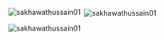 

<p><img align="left" src="https://github-readme-stats.vercel.app/api/top-langs?username=sakhawathussain01&show_icons=true&locale=en&layout=compact" alt="sakhawathussain01" /></p>

<p>&nbsp;<img align="center" src="https://github-readme-stats.vercel.app/api?username=sakhawathussain01&show_icons=true&locale=en" alt="sakhawathussain01" /></p>

<p><img align="center" src="https://github-readme-streak-stats.herokuapp.com/?user=sakhawathussain01&" alt="sakhawathussain01" /></p>

